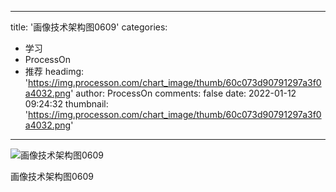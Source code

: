 
---
title: '画像技术架构图0609'
categories: 
 - 学习
 - ProcessOn
 - 推荐
headimg: 'https://img.processon.com/chart_image/thumb/60c073d90791297a3f0a4032.png'
author: ProcessOn
comments: false
date: 2022-01-12 09:24:32
thumbnail: 'https://img.processon.com/chart_image/thumb/60c073d90791297a3f0a4032.png'
---

<div>   
<img class="thumb" alt="画像技术架构图0609" src="https://img.processon.com/chart_image/thumb/60c073d90791297a3f0a4032.png" referrerpolicy="no-referrer">
<p>画像技术架构图0609</p>  
</div>
            
